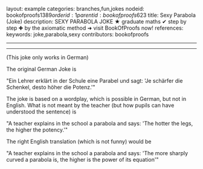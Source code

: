 layout: example
categories: branches,fun,jokes
nodeid: bookofproofs$1389
orderid: 1
parentid: bookofproofs$623
title: Sexy Parabola (Joke)
description: SEXY PARABOLA JOKE &#9733; graduate maths &#10004; step by step &#10010; by the axiomatic method &#10140; visit BookOfProofs now!
references: 
keywords: joke,parabola,sexy
contributors: bookofproofs

---


---

(This joke only works in German)

The original German Joke is

"Ein Lehrer erklärt in der Schule eine Parabel und sagt: 'Je schärfer die Schenkel, desto höher die Potenz.'"

The joke is based on a wordplay, which is possible in German, but not in English. What is not meant by the teacher (but how pupils can have understood the sentence) is 

"A teacher explains in the school a parabola and says: 'The hotter the legs, the higher the potency.'"

The right English translation (which is not funny) would be 

"A teacher explains in the school a parabola and says: 'The more sharply curved a parabola is, the higher is the power of its equation'"
